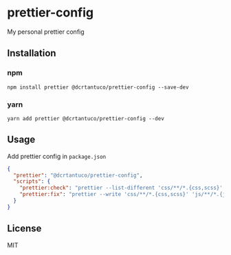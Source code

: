 # prettier-config

My personal prettier config

## Installation

### npm

```
npm install prettier @dcrtantuco/prettier-config --save-dev
```

### yarn

```
yarn add prettier @dcrtantuco/prettier-config --dev
```

## Usage

Add prettier config in `package.json`

```json
{
  "prettier": "@dcrtantuco/prettier-config",
  "scripts": {
    "prettier:check": "prettier --list-different 'css/**/*.{css,scss}' 'js/**/*.{js,jsx,ts,tsx}'",
    "prettier:fix": "prettier --write 'css/**/*.{css,scss}' 'js/**/*.{js,jsx,ts,tsx}'"
  }
}
```

## License

MIT
